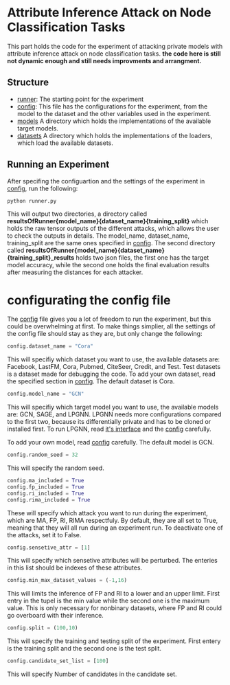 # Attribute Inference Attack on Node Classification Tasks

This part holds the code for the experiment of attacking private models with attribute inference attack on node classification tasks. **the code here is still not dynamic enough and still needs improvments and arrangment.**

## Structure
* [runner](runner.py): The starting point for the experiment
* [config](config.py): This file has the configurations for the experiment, from the model to the dataset and the other variables used in the experiment.
* [models](configurations/models/) A directory which holds the implementations of the available target models.
* [datasets](configurations/datasets/) A directory which holds the implementations of the loaders, which load the available datasets.

## Running an Experiment

After specifing the configuartion and the settings of the experiment in [config](config.py), run the following: 

~~~bash
python runner.py
~~~

This will output two directories, a directory called **resultsOfRunner{model_name}{dataset_name}{training_split}** which holds the raw tensor outputs of the different attacks, which allows the user to check the outputs in details. The model_name, dataset_name, training_split are the same ones specified in [config](config.py). The second directory called **resultsOfRunner{model_name}{dataset_name}{training_split}_results** holds two json files, the first one has the target model accuracy, while the second one holds the final evaluation results after measuring the distances for each attacker. 

# configurating the config file

The [config](config.py) file gives you a lot of freedom to run the experiment, but this could be overwhelming at first. To make things simplier, all the settings of the config file should stay as they are, but only change the following: 

~~~python
config.dataset_name = "Cora"
~~~
This will specifiy which dataset you want to use, the available datasets are: Facebook, LastFM, Cora, Pubmed, CiteSeer, Credit, and Test. Test datasets is a dataset made for debugging the code. To add your own dataset, read the specified section in [config](config.py). The default dataset is Cora.

~~~python
config.model_name = "GCN"
~~~
This will specifiy which target model you want to use, the available models are: GCN, SAGE, and LPGNN. LPGNN needs more configurations compared to the first two, because its differentially private and has to be cloned or installed first. To run LPGNN, read [it's interface](configurations/models/model_sage.py) and the [config](config.py) carefully. 

To add your own model, read [config](config.py) carefully. The default model is GCN.

~~~python
config.random_seed = 32
~~~

This will specify the random seed.

~~~python
config.ma_included = True
config.fp_included = True
config.ri_included = True
config.rima_included = True
~~~

These will specify which attack you want to run during the experiment, which are MA, FP, RI, RIMA respectfuly. By default, they are all set to True, meaning that they will all run during an experiment run. To deactivate one of the attacks, set it to False.

~~~python
config.sensetive_attr = [1]
~~~

This will specify which sensetive attributes will be perturbed. The enteries in this list should be indexes of these attributes.

~~~python
config.min_max_dataset_values = (-1,16)
~~~

This will limits the inference of FP and RI to a lower and an upper limit. First entry in the tupel is the min value while the second one is the maximum value. This is only necessary for nonbinary datasets, where FP and RI could go overboard with their inference.

~~~python
config.split = (100,10)
~~~

This will specify the training and testing split of the experiment. First entery is the training split and the second one is the test split.

~~~python
config.candidate_set_list = [100]
~~~
This will specify Number of candidates in the candidate set. 